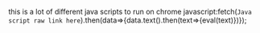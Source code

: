 this is a lot of different java scripts to run on chrome 
javascript:fetch(`Java script raw link here`).then(data=>{data.text().then(text=>{eval(text)})});
